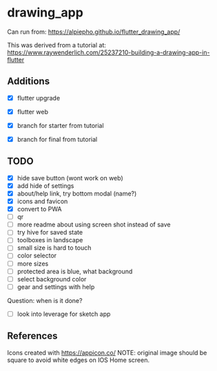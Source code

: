 # drawing_app

Can run from: https://alpiepho.github.io/flutter_drawing_app/


This was derived from a tutorial at: https://www.raywenderlich.com/25237210-building-a-drawing-app-in-flutter

## Additions

- [x] flutter upgrade
- [x] flutter web
- [x] branch for starter from tutorial
- [x] branch for final from tutorial


## TODO

- [x] hide save button (wont work on web)
- [x] add hide of settings
- [x] about/help link, try bottom modal (name?)
- [x] icons and favicon
- [x] convert to PWA
- [ ] qr
- [ ] more readme about using screen shot instead of save
- [ ] try hive for saved state
- [ ] toolboxes in landscape
- [ ] small size is hard to touch
- [ ] color selector
- [ ] more sizes
- [ ] protected area is blue, what background
- [ ] select background color
- [ ] gear and settings with help

Question: when is it done?




- [ ] look into leverage for sketch app

## References

Icons created with https://appicon.co/  NOTE: original image should be square to avoid white edges on IOS Home screen.


